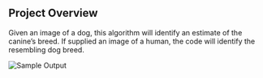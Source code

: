 [//]: # (Image References)

[image1]: ./images/sample_dog_output.png "Sample Output"
[image2]: ./images/vgg16_model.png "VGG-16 Model Keras Layers"
[image3]: ./images/vgg16_model_draw.png "VGG16 Model Figure"


## Project Overview

Given an image of a dog, this algorithm will identify an estimate of the canine’s breed. If supplied an image of a human, the code will identify the resembling dog breed.  

![Sample Output][image1]
